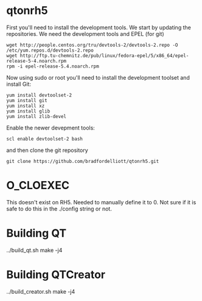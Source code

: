 # qtonrh5

First you'll need to install the development tools. We start by
updating the repositories. We need the development tools and EPEL (for git)

```
wget http://people.centos.org/tru/devtools-2/devtools-2.repo -O /etc/yum.repos.d/devtools-2.repo
wget http://ftp.tu-chemnitz.de/pub/linux/fedora-epel/5/x86_64/epel-release-5-4.noarch.rpm
rpm -i epel-release-5.4.noarch.rpm
```

Now using sudo or root you'll need to install the development toolset and install Git:
```
yum install devtoolset-2
yum install git
yum install xz
yum install glib
yum install zlib-devel
```

Enable the newer devepment tools:
```
scl enable devtoolset-2 bash
```

and then clone the git repository

```
git clone https://github.com/bradfordelliott/qtonrh5.git
```

# O_CLOEXEC
This doesn't exist on RH5. Needed to manually define
it to 0. Not sure if it is safe to do this in the ./config
string or not.

# Building QT
../build_qt.sh
make -j4

# Building QTCreator
../build_creator.sh
make -j4
